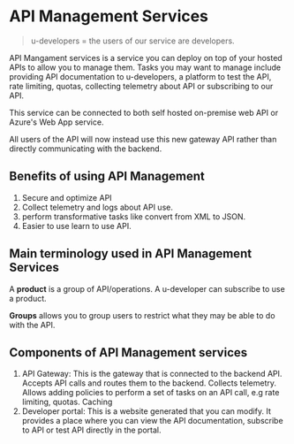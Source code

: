 # API Management Services

> u-developers = the users of our service are developers.

API Mangament services is a service you can deploy on top of your hosted APIs to allow you to manage them. Tasks you may want to manage include providing API documentation to u-developers, a platform to test the API, rate limiting, quotas, collecting telemetry about API or subscribing to our API.

This service can be connected to both self hosted on-premise web API or Azure's Web App service.

All users of the API will now instead use this new gateway API rather than directly communicating with the backend.

## Benefits of using API Management

1. Secure and optimize API
2. Collect telemetry and logs about API use.
3. perform transformative tasks like convert from XML to JSON.
4. Easier to use learn to use API.

## Main terminology used in API Management Services

A **product** is a group of API/operations. A u-developer can subscribe to use a product.

**Groups** allows you to group users to restrict what they may be able to do with the API.

## Components of API Management services

1. API Gateway: This is the gateway that is connected to the backend API. Accepts API calls and routes them to the backend. Collects telemetry. Allows adding policies to perform a set of tasks on an API call, e.g rate limiting, quotas. Caching
2. Developer portal: This is a website generated that you can modify. It provides a place where you can view the API documentation, subscribe to API or test API directly in the portal.